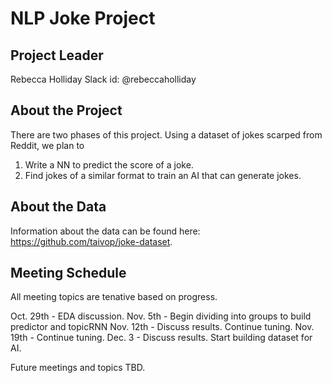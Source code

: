 # NLP Joke Project
## Project Leader
Rebecca Holliday
Slack id: @rebeccaholliday

## About the Project
There are two phases of this project. Using a dataset of jokes scarped from Reddit, we plan to
1. Write a NN to predict the score of a joke.
2. Find jokes of a similar format to train an AI that can generate jokes.

## About the Data
Information about the data can be found here: https://github.com/taivop/joke-dataset.

## Meeting Schedule 
All meeting topics are tenative based on progress.

Oct. 29th - EDA discussion. 
Nov. 5th - Begin dividing into groups to build predictor and topicRNN
Nov. 12th - Discuss results. Continue tuning.
Nov. 19th - Continue tuning. 
Dec. 3 - Discuss results. Start building dataset for AI.

Future meetings and topics TBD.
